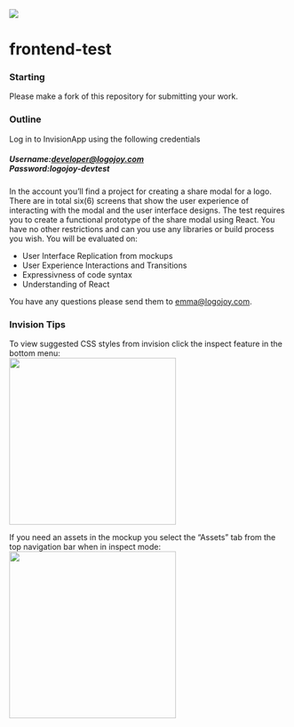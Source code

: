 <img src="https://cdn.logojoy.com/tests/logo.png" />

# frontend-test

### Starting
Please make a fork of this repository for submitting your work.

### Outline
Log in to InvisionApp using the following credentials

##### Username:developer@logojoy.com<br/> Password:logojoy-devtest

In the account you’ll find a project for creating a share modal for a logo. There are in total six(6) screens that show the user experience of interacting with the modal and the user interface designs. The test requires you to create a functional prototype of the share modal using React. You have no other restrictions and can you use any libraries or build process you wish. You will be evaluated on:

* User Interface Replication from mockups
* User Experience Interactions and Transitions
* Expressivness of code syntax
* Understanding of React

You have any questions please send them to <a href="mailto:emma@logojoy.com">emma@logojoy.com</a>.


### Invision Tips
To view suggested CSS styles from invision click the inspect feature in the bottom menu:<br/>
<img src="https://cdn.logojoy.com/tests/Invision1.png" width="300px"/>

If you need an assets in the mockup you select the “Assets” tab from the top navigation bar when in inspect mode:<br />
<img src="https://cdn.logojoy.com/tests/Invision2.png" width="300px"/>
